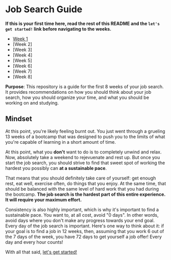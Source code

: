 # Job Search Guide

**If this is your first time here, read the rest of this README and the `let's get started!` link before navigating to the weeks.**

* [Week 1](./01)
* [Week 2]
* [Week 3]
* [Week 4]
* [Week 5]
* [Week 6]
* [Week 7]
* [Week 8]

**Purpose**: This repository is a guide for the first 8 weeks of your job search. It provides recommendations on how you should think about your job search, how you should organize your time, and what you should be working on and studying.

## Mindset

At this point, you're likely feeling burnt out. You just went through a grueling 13 weeks of a bootcamp that was designed to push you to the limits of what you're capable of learning in a short amount of time.

At this point, what you **don't** want to do is to completely unwind and relax. Now, absolutely take a weekend to rejevuenate and rest up. But once you start the job search, you should strive to find that sweet spot of working the hardest you possibly can **at a sustainable pace**.

That means that you should definitely take care of yourself: get enough rest, eat well, exercise often, do things that you enjoy. At the same time, that should be balanced with the same level of hard work that you had during the bootcamp. **The job search is the hardest part of this entire experience. It will require your maximum effort.**

Consistency is also highly important, which is why it's important to find a sustainable pace. You want to, at all cost, avoid "0 days". In other words, avoid days where you don't make any progress towards your end goal. Every day of the job search is important. Here's one way to think about it: if your goal is to find a job in 12 weeks, then, assuming that you work 6 out of the 7 days of the week, you have 72 days to get yourself a job offer! Every day and every hour counts!

With all that said, [let's get started!](./getting-started.md)
